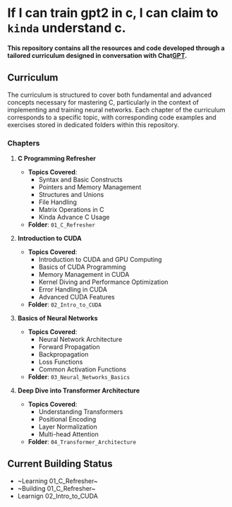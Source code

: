 # If I can train gpt2 in c, I can claim to `kinda` understand c.

#### This repository contains all the resources and code developed through a tailored curriculum designed in conversation with Chat[GPT](https://chat.openai.com/g/g-axPOXP3eC-gpt-2-c-guide).

## Curriculum
The curriculum is structured to cover both fundamental and advanced concepts necessary for mastering C, particularly in the context of implementing and training neural networks. Each chapter of the curriculum corresponds to a specific topic, with corresponding code examples and exercises stored in dedicated folders within this repository.

### Chapters
1. **C Programming Refresher**
   - **Topics Covered**:
     - Syntax and Basic Constructs
     - Pointers and Memory Management
     - Structures and Unions
     - File Handling
     - Matrix Operations in C
     - Kinda Advance C Usage
   - **Folder**: `01_C_Refresher`

2. **Introduction to CUDA**
   - **Topics Covered**:
     - Introduction to CUDA and GPU Computing
     - Basics of CUDA Programming
     - Memory Management in CUDA
     - Kernel Diving and Performance Optimization
     - Error Handling in CUDA
     - Advanced CUDA Features
   - **Folder**: `02_Intro_to_CUDA`

3. **Basics of Neural Networks**
   - **Topics Covered**:
     - Neural Network Architecture
     - Forward Propagation
     - Backpropagation
     - Loss Functions
     - Common Activation Functions
   - **Folder**: `03_Neural_Networks_Basics`

4. **Deep Dive into Transformer Architecture**
   - **Topics Covered**:
     - Understanding Transformers
     - Positional Encoding
     - Layer Normalization
     - Multi-head Attention
   - **Folder**: `04_Transformer_Architecture`
  
## Current Building Status
- ~Learning 01_C_Refresher~
- ~Building 01_C_Refresher~
- Learnign 02_Intro_to_CUDA
